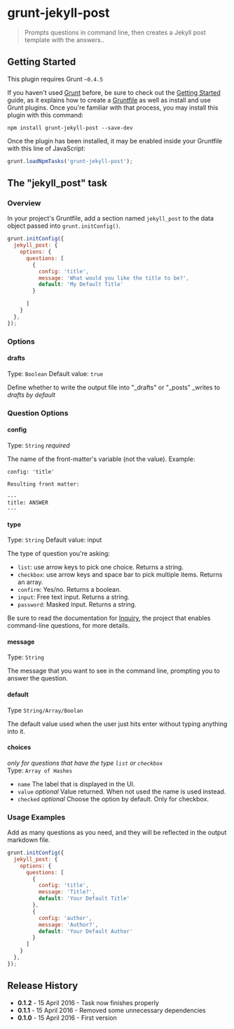 # grunt-jekyll-post

> Prompts questions in command line, then creates a Jekyll post template with the answers..

## Getting Started
This plugin requires Grunt `~0.4.5`

If you haven't used [Grunt](http://gruntjs.com/) before, be sure to check out the [Getting Started](http://gruntjs.com/getting-started) guide, as it explains how to create a [Gruntfile](http://gruntjs.com/sample-gruntfile) as well as install and use Grunt plugins. Once you're familiar with that process, you may install this plugin with this command:

```shell
npm install grunt-jekyll-post --save-dev
```

Once the plugin has been installed, it may be enabled inside your Gruntfile with this line of JavaScript:

```js
grunt.loadNpmTasks('grunt-jekyll-post');
```

## The "jekyll_post" task

### Overview
In your project's Gruntfile, add a section named `jekyll_post` to the data object passed into `grunt.initConfig()`.

```js
grunt.initConfig({
  jekyll_post: {
    options: {
      questions: [
        {
          config: 'title',
          message: 'What would you like the title to be?',
          default: 'My Default Title'
        }

      ]
    }
  },
});
```

### Options

#### drafts
Type: `Boolean`
Default value: `true`

Define whether to write the output file into "_drafts" or "_posts"
_writes to _drafts by default_

### Question Options

#### config
Type: `String` _required_

The name of the front-matter's variable (not the value).
Example: 
```
config: 'title'

Resulting front matter:

---
title: ANSWER
---
```

#### type
Type: `String`
Default value: input

The type of question you're asking:

* `list`: use arrow keys to pick one choice. Returns a string.
* `checkbox`: use arrow keys and space bar to pick multiple items. Returns an array.
* `confirm`: Yes/no. Returns a boolean.
* `input`: Free text input. Returns a string.
* `password`: Masked input. Returns a string.

Be sure to read the documentation for [Inquiry](https://github.com/SBoudrias/Inquirer.js), the project that enables command-line questions, for more details.

#### message
Type: `String`

The message that you want to see in the command line, prompting you to answer the question.

#### default
Type `String/Array/Boolan`

The default value used when the user just hits enter without typing anything into it.

#### choices
_only for questions that have the type `list` or `checkbox`_  
Type: `Array of Hashes`

* `name` The label that is displayed in the UI.
* `value` _optional_ Value returned. When not used the name is used instead.
* `checked` _optional_ Choose the option by default. Only for checkbox.

### Usage Examples

Add as many questions as you need, and they will be reflected in the output markdown file.

```js
grunt.initConfig({
  jekyll_post: {
    options: {
      questions: [
        {
          config: 'title',
          message: 'Title?',
          default: 'Your Default Title'
        },
        {
          config: 'author',
          message: 'Author?',
          default: 'Your Default Author'
        }
      ]
    }
  },
});
```

## Release History
* __0.1.2__ - 15 April 2016 - Task now finishes properly
* __0.1.1__ - 15 April 2016 - Removed some unnecessary dependencies
* __0.1.0__ - 15 April 2016 - First version